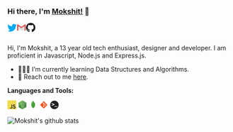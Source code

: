 ### Hi there, I'm [Mokshit!](https://mokshitjain.com) 👋

<a href="https://twitter.com/mokshit06">
  <img align="left" alt="Mokshit Jain | Twitter" width="21px" src="https://raw.githubusercontent.com/Mokshit06/Mokshit06/master/assets/twitter.svg" />
</a>

<a href="mailto:mokshitjain2006@gmail.com">
  <img align="left" alt="Mokshit Jain | Instagram" width="21px" src="https://raw.githubusercontent.com/Mokshit06/Mokshit06/master/assets/gmail.svg" />
</a>

<a href="https://github.com/Mokshit06">
  <img align="left" alt="Mokshit Jain | Instagram" width="21px" src="https://raw.githubusercontent.com/github/explore/master/topics/github/github.png" />
</a>

<br />
<br />

Hi, I'm Mokshit, a 13 year old tech enthusiast, designer and developer. I am proficient in Javascript, Node.js and Express.js.

- 👨🏽‍💻 I’m currently learning Data Structures and Algorithms.
- 💬 Reach out to me [here](mailto:mokshitjain2006@gmail.com).

**Languages and Tools:**

<code><img height="20" src="https://raw.githubusercontent.com/github/explore/master/topics/javascript/javascript.png"></code>
<code><img height="20" src="https://raw.githubusercontent.com/github/explore/master/topics/nodejs/nodejs.png"></code>
<code><img height="20" src="https://raw.githubusercontent.com/Mokshit06/Mokshit06/master/assets/mongodb.svg"></code>
<code><img height="20" src="https://raw.githubusercontent.com/Mokshit06/Mokshit06/master/assets/git.svg"></code>
<code><img height="20" src="https://raw.githubusercontent.com/github/explore/master/topics/terminal/terminal.png"></code>

![Mokshit's github stats](https://github-readme-stats.vercel.app/api?username=mokshit06&show_icons=true&hide=["issues"])

